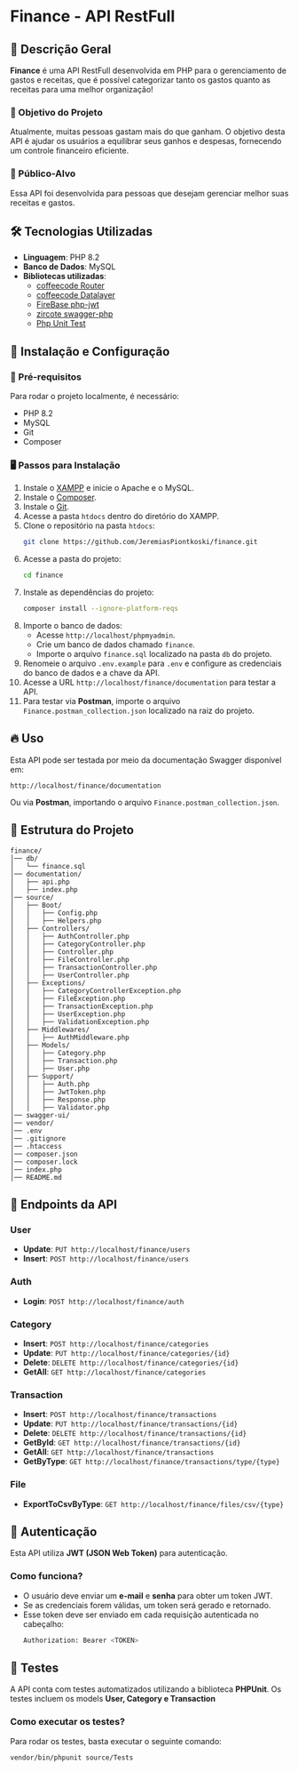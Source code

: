 # Finance - API RestFull

## 📖 Descrição Geral
**Finance** é uma API RestFull desenvolvida em PHP para o gerenciamento de gastos e receitas, que é possível categorizar tanto os gastos quanto as receitas para uma melhor organização!

### 🎯 Objetivo do Projeto
Atualmente, muitas pessoas gastam mais do que ganham. O objetivo desta API é ajudar os usuários a equilibrar seus ganhos e despesas, fornecendo um controle financeiro eficiente.

### 👥 Público-Alvo
Essa API foi desenvolvida para pessoas que desejam gerenciar melhor suas receitas e gastos.

## 🛠 Tecnologias Utilizadas
- **Linguagem**: PHP 8.2
- **Banco de Dados**: MySQL
- **Bibliotecas utilizadas**:
  - [coffeecode Router](https://github.com/robsonvleite/router)
  - [coffeecode Datalayer](https://github.com/robsonvleite/datalayer)
  - [FireBase php-jwt](https://github.com/firebase/php-jwt)
  - [zircote swagger-php](https://github.com/zircote/swagger-php)
  - [Php Unit Test](https://phpunit.de/index.html)

## 🚀 Instalação e Configuração

### 📌 Pré-requisitos
Para rodar o projeto localmente, é necessário:
- PHP 8.2
- MySQL
- Git
- Composer

### 🖥 Passos para Instalação
1. Instale o [XAMPP](https://www.apachefriends.org/pt_br/index.html) e inicie o Apache e o MySQL.
2. Instale o [Composer](https://getcomposer.org/).
3. Instale o [Git](https://git-scm.com/downloads).
4. Acesse a pasta `htdocs` dentro do diretório do XAMPP.
5. Clone o repositório na pasta `htdocs`:
   ```sh
   git clone https://github.com/JeremiasPiontkoski/finance.git
   ```
6. Acesse a pasta do projeto:
   ```sh
   cd finance
   ```
7. Instale as dependências do projeto:
   ```sh
   composer install --ignore-platform-reqs
   ```
8. Importe o banco de dados:
   - Acesse `http://localhost/phpmyadmin`.
   - Crie um banco de dados chamado `finance`.
   - Importe o arquivo `finance.sql` localizado na pasta `db` do projeto.
9. Renomeie o arquivo `.env.example` para `.env` e configure as credenciais do banco de dados e a chave da API.
10. Acesse a URL `http://localhost/finance/documentation` para testar a API.
11. Para testar via **Postman**, importe o arquivo `Finance.postman_collection.json` localizado na raiz do projeto.

## 🔥 Uso
Esta API pode ser testada por meio da documentação Swagger disponível em:
```
http://localhost/finance/documentation
```
Ou via **Postman**, importando o arquivo `Finance.postman_collection.json`.

## 📂 Estrutura do Projeto
```
finance/
│── db/
│   └── finance.sql
│── documentation/
│   ├── api.php
│   ├── index.php
│── source/
│   ├── Boot/
│   │   ├── Config.php
│   │   ├── Helpers.php
│   ├── Controllers/
│   │   ├── AuthController.php
│   │   ├── CategoryController.php
│   │   ├── Controller.php
│   │   ├── FileController.php
│   │   ├── TransactionController.php
│   │   ├── UserController.php
│   ├── Exceptions/
│   │   ├── CategoryControllerException.php
│   │   ├── FileException.php
│   │   ├── TransactionException.php
│   │   ├── UserException.php
│   │   ├── ValidationException.php
│   ├── Middlewares/
│   │   ├── AuthMiddleware.php
│   ├── Models/
│   │   ├── Category.php
│   │   ├── Transaction.php
│   │   ├── User.php
│   ├── Support/
│   │   ├── Auth.php
│   │   ├── JwtToken.php
│   │   ├── Response.php
│   │   ├── Validator.php
│── swagger-ui/
│── vendor/
│── .env
│── .gitignore
│── .htaccess
│── composer.json
│── composer.lock
│── index.php
│── README.md
```

## 📡 Endpoints da API

### **User**
- **Update**: `PUT http://localhost/finance/users`
- **Insert**: `POST http://localhost/finance/users`

### **Auth**
- **Login**: `POST http://localhost/finance/auth`

### **Category**
- **Insert**: `POST http://localhost/finance/categories`
- **Update**: `PUT http://localhost/finance/categories/{id}`
- **Delete**: `DELETE http://localhost/finance/categories/{id}`
- **GetAll**: `GET http://localhost/finance/categories`

### **Transaction**
- **Insert**: `POST http://localhost/finance/transactions`
- **Update**: `PUT http://localhost/finance/transactions/{id}`
- **Delete**: `DELETE http://localhost/finance/transactions/{id}`
- **GetById**: `GET http://localhost/finance/transactions/{id}`
- **GetAll**: `GET http://localhost/finance/transactions`
- **GetByType**: `GET http://localhost/finance/transactions/type/{type}`

### **File**
- **ExportToCsvByType**: `GET http://localhost/finance/files/csv/{type}`

## 🔐 Autenticação
Esta API utiliza **JWT (JSON Web Token)** para autenticação.

### Como funciona?
- O usuário deve enviar um **e-mail** e **senha** para obter um token JWT.
- Se as credenciais forem válidas, um token será gerado e retornado.
- Esse token deve ser enviado em cada requisição autenticada no cabeçalho:
  ```sh
  Authorization: Bearer <TOKEN>
  ```

## 🧪 Testes
A API conta com testes automatizados utilizando a biblioteca **PHPUnit**.
Os testes incluem os models **User, Category e Transaction**

### Como executar os testes?
Para rodar os testes, basta executar o seguinte comando:
```sh
vendor/bin/phpunit source/Tests
```